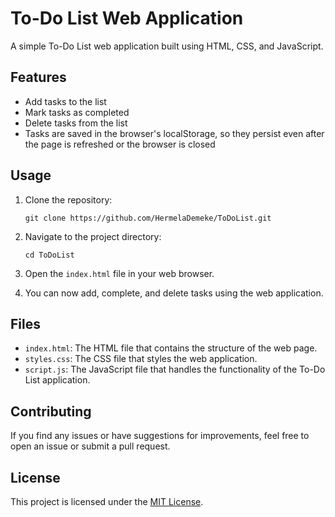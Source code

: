 # To-Do List Web Application

A simple To-Do List web application built using HTML, CSS, and JavaScript.

## Features

- Add tasks to the list
- Mark tasks as completed
- Delete tasks from the list
- Tasks are saved in the browser's localStorage, so they persist even after the page is refreshed or the browser is closed

## Usage

1. Clone the repository:

   ```
   git clone https://github.com/HermelaDemeke/ToDoList.git
   ```

2. Navigate to the project directory:

   ```
   cd ToDoList
   ```

3. Open the `index.html` file in your web browser.

4. You can now add, complete, and delete tasks using the web application.

## Files

- `index.html`: The HTML file that contains the structure of the web page.
- `styles.css`: The CSS file that styles the web application.
- `script.js`: The JavaScript file that handles the functionality of the To-Do List application.

## Contributing

If you find any issues or have suggestions for improvements, feel free to open an issue or submit a pull request.

## License

This project is licensed under the [MIT License](LICENSE).
